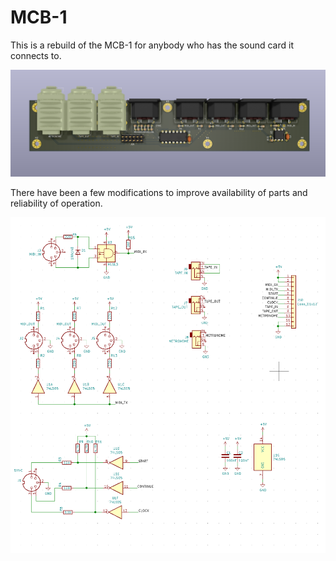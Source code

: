 # MCB-1

This is a rebuild of the MCB-1 for anybody who has the sound card it connects to.

![Render](docs/render.png)

There have been a few modifications to improve availability of parts and reliability of operation.

![Schematic](docs/schematic.png)